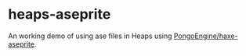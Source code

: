 # heaps-aseprite

An working demo of using ase files in Heaps using [PongoEngine/haxe-aseprite](https://github.com/PongoEngine/haxe-aseprite).